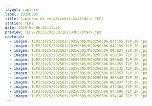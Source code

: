```yaml
---
layout: capture
label: 20250305
title: Capturas da esta&ccedil;&atilde;o TLP2
station: TLP2
date: 2025-03-06 03:11:55
preview: TLP2/2025/202503/20250305/stack.jpg
capturas:
  - imagem: TLP2/2025/202503/20250305/M20250306_031155_TLP_2P.jpg
  - imagem: TLP2/2025/202503/20250305/M20250306_042159_TLP_2P.jpg
  - imagem: TLP2/2025/202503/20250305/M20250306_043827_TLP_2P.jpg
  - imagem: TLP2/2025/202503/20250305/M20250306_050107_TLP_2P.jpg
  - imagem: TLP2/2025/202503/20250305/M20250306_050645_TLP_2P.jpg
  - imagem: TLP2/2025/202503/20250305/M20250306_054955_TLP_2P.jpg
  - imagem: TLP2/2025/202503/20250305/M20250306_055135_TLP_2P.jpg
  - imagem: TLP2/2025/202503/20250305/M20250306_055357_TLP_2P.jpg
  - imagem: TLP2/2025/202503/20250305/M20250306_063345_TLP_2P.jpg
  - imagem: TLP2/2025/202503/20250305/M20250306_065937_TLP_2P.jpg
  - imagem: TLP2/2025/202503/20250305/M20250306_072303_TLP_2P.jpg
  - imagem: TLP2/2025/202503/20250305/M20250306_073606_TLP_2P.jpg
  - imagem: TLP2/2025/202503/20250305/M20250306_074148_TLP_2P.jpg
---
```

